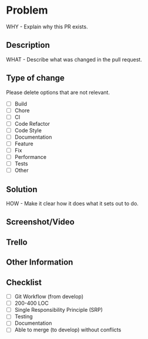 # Problem
WHY - Explain why this PR exists.

## Description
WHAT - Describe what was changed in the pull request.

## Type of change
Please delete options that are not relevant.

- [ ] Build 
- [ ] Chore
- [ ] CI
- [ ] Code Refactor
- [ ] Code Style
- [ ] Documentation
- [ ] Feature
- [ ] Fix
- [ ] Performance
- [ ] Tests
- [ ] Other

## Solution
HOW - Make it clear how it does what it sets out to do.

## Screenshot/Video

## Trello

## Other Information

## Checklist
- [ ] Git Workflow (from develop)
- [ ] 200-400 LOC
- [ ] Single Responsibility Principle (SRP)
- [ ] Testing
- [ ] Documentation
- [ ] Able to merge (to develop) without conflicts  
